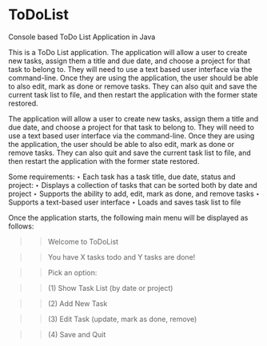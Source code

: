 # ToDoList
Console based ToDo List Application in Java


This is a ToDo List application. The application will allow a user to create new tasks, assign them a title and due date, and choose a project for that task to belong to. They will need to use a text based user interface via the command-line. Once they are using the application, the user should be able to also edit, mark as done or remove tasks. They can also quit and save the current task list to file, and then restart the application with the former state restored.

The application will allow a user to
create new tasks, assign them a title and due date, and choose a project for that task to belong to. They will need to use a text based user interface via the
command-line. Once they are using the application, the user should be able to also edit, mark as done or remove tasks. They can also quit and save the current task list to file, and then restart the application with the former state restored. 

Some requirements:
‣ Each task has a task title, due date, status and project:
‣ Displays a collection of tasks that can be sorted both by date and project
‣ Supports the ability to add, edit, mark as done, and remove tasks
‣ Supports a text-based user interface
‣ Loads and saves task list to file

Once the application starts, the following main menu will be displayed as follows:

>> Welcome to ToDoList

>> You have X tasks todo and Y tasks are done!

>> Pick an option:

>> (1) Show Task List (by date or project)

>> (2) Add New Task

>> (3) Edit Task (update, mark as done, remove)

>> (4) Save and Quit

